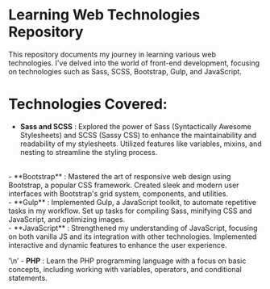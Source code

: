 # Learning Web Technologies Repository 

This repository documents my journey in learning various web technologies. I've delved into the world of front-end development, focusing on technologies such as Sass, SCSS, Bootstrap, Gulp, and JavaScript.

# Technologies Covered:

- **Sass and SCSS** : Explored the power of Sass (Syntactically Awesome Stylesheets) and SCSS (Sassy CSS) to enhance the maintainability and readability of my stylesheets.
Utilized features like variables, mixins, and nesting to streamline the styling process.
<br>
- **Bootstrap** : Mastered the art of responsive web design using Bootstrap, a popular CSS framework.
Created sleek and modern user interfaces with Bootstrap's grid system, components, and utilities.
<br>
- **Gulp** : Implemented Gulp, a JavaScript toolkit, to automate repetitive tasks in my workflow.
Set up tasks for compiling Sass, minifying CSS and JavaScript, and optimizing images.
<br>
- **JavaScript** : Strengthened my understanding of JavaScript, focusing on both vanilla JS and its integration with other technologies. Implemented interactive and dynamic features to enhance the user experience.

ʼ\nʼ - **PHP** : Learn the PHP programming language with a focus on basic concepts, including working with variables, operators, and conditional statements.



